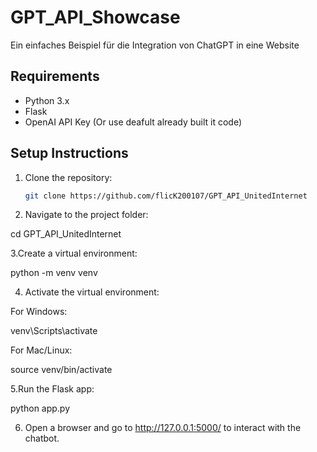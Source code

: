 
# GPT_API_Showcase 

Ein einfaches Beispiel für die Integration von ChatGPT in eine Website

## Requirements
- Python 3.x
- Flask
- OpenAI API Key (Or use deafult already built it code) 

## Setup Instructions

1. Clone the repository:
   ```bash
   git clone https://github.com/flicK200107/GPT_API_UnitedInternet

2. Navigate to the project folder:


cd GPT_API_UnitedInternet 

3.Create a virtual environment:


python -m venv venv

4. Activate the virtual environment:

For Windows:

venv\Scripts\activate

For Mac/Linux:

source venv/bin/activate



5.Run the Flask app:


python app.py

6. Open a browser and go to http://127.0.0.1:5000/ to interact with the chatbot.


